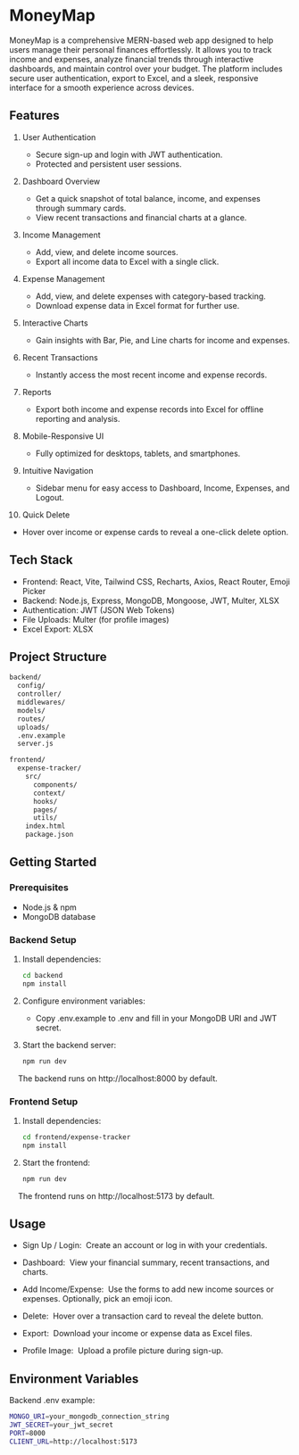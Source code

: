 # MoneyMap
MoneyMap is a comprehensive MERN-based web app designed to help users manage their personal finances effortlessly. It allows you to track income and expenses, analyze financial trends through interactive dashboards, and maintain control over your budget. The platform includes secure user authentication, export to Excel, and a sleek, responsive interface for a smooth experience across devices.
## Features
1. User Authentication
   - Secure sign-up and login with JWT authentication.
   - Protected and persistent user sessions.

2. Dashboard Overview
   - Get a quick snapshot of total balance, income, and expenses through summary cards.
   - View recent transactions and financial charts at a glance.

3. Income Management
   - Add, view, and delete income sources.
   - Export all income data to Excel with a single click.

4. Expense Management
   - Add, view, and delete expenses with category-based tracking.
   - Download expense data in Excel format for further use.

5. Interactive Charts
   - Gain insights with Bar, Pie, and Line charts for income and expenses.

6. Recent Transactions
   - Instantly access the most recent income and expense records.

7. Reports
   - Export both income and expense records into Excel for offline reporting and analysis.

8. Mobile-Responsive UI
   - Fully optimized for desktops, tablets, and smartphones.

9. Intuitive Navigation
   - Sidebar menu for easy access to Dashboard, Income, Expenses, and Logout.

10. Quick Delete
   - Hover over income or expense cards to reveal a one-click delete option.

## Tech Stack
 - Frontend: React, Vite, Tailwind CSS, Recharts, Axios, React Router, Emoji Picker
 - Backend: Node.js, Express, MongoDB, Mongoose, JWT, Multer, XLSX
 - Authentication: JWT (JSON Web Tokens)
 - File Uploads: Multer (for profile images)
 - Excel Export: XLSX

## Project Structure
```bash
backend/
  config/
  controller/
  middlewares/
  models/
  routes/
  uploads/
  .env.example
  server.js

frontend/
  expense-tracker/
    src/
      components/
      context/
      hooks/
      pages/
      utils/
    index.html
    package.json
```

## Getting Started
### Prerequisites
 - Node.js & npm
 - MongoDB database

### Backend Setup
1. Install dependencies:
   ```bash
   cd backend
   npm install

2. Configure environment variables:
   - Copy .env.example to .env and fill in your MongoDB URI and JWT secret.

3. Start the backend server:
   ```bash
   npm run dev
&nbsp;&nbsp;&nbsp;&nbsp;The backend runs on http://localhost:8000 by default.

### Frontend Setup
1. Install dependencies:
   ```bash
   cd frontend/expense-tracker
   npm install

2. Start the frontend:
   ```bash
   npm run dev
&nbsp;&nbsp;&nbsp;&nbsp;The frontend runs on http://localhost:5173 by default.


## Usage
 - Sign Up / Login:
&nbsp;Create an account or log in with your credentials.

 - Dashboard:
&nbsp;View your financial summary, recent transactions, and charts.

 - Add Income/Expense:
&nbsp;Use the forms to add new income sources or expenses. Optionally, pick an emoji icon.

 - Delete:
&nbsp;Hover over a transaction card to reveal the delete button.

 - Export:
&nbsp;Download your income or expense data as Excel files.

 - Profile Image:
&nbsp;Upload a profile picture during sign-up.

## Environment Variables
Backend .env example:
```bash
MONGO_URI=your_mongodb_connection_string
JWT_SECRET=your_jwt_secret
PORT=8000
CLIENT_URL=http://localhost:5173
```
